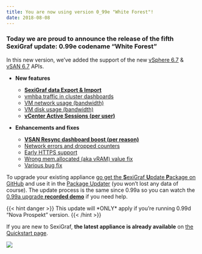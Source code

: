 ```yaml
---
title: You are now using version 0_99e "White Forest"!
date: 2018-08-08
---
```



### Today we are proud to announce the release of the fifth **SexiGraf** update: **0.99e** codename “White Forest”

In this new version, we’ve added the support of the new [vSphere 6.7](https://code.vmware.com/apis/358/vsphere) & [vSAN 6.7](https://code.vmware.com/apis/398/vsan) APIs.

*   **New features**
    *   [**SexiGraf data Export & Import**](http://www.sexigraf.fr/web-admin/#export-import)
    *   [vmhba traffic in cluster dashboards](http://www.sexigraf.fr/vsphere-sexipanels/#cluster-fullstats)
    *   [VM network usage (bandwidth)](http://www.sexigraf.fr/vsphere-sexipanels/#vsphere-top-n-vm-stats)
    *   [VM disk usage (bandwidth)](http://www.sexigraf.fr/vsphere-sexipanels/#vsphere-top-n-vm-stats)
    *   **[vCenter Active Sessions (per user)](http://www.sexigraf.fr/vsphere-sexipanels/#vcenter-active-sessions)**

*   **Enhancements and fixes**
    *   **[VSAN Resync dashboard boost (per reason)](http://www.sexigraf.fr/vsan-sexipanels/#vsan-space-usage-report)**
    *   [Network errors and dropped counters](http://www.sexigraf.fr/vsphere-sexipanels/#cluster-network-usage)
    *   [Early HTTPS support](https://github.com/sexibytes/sexigraf/issues/146)
    *   [Wrong mem.allocated (aka vRAM) value fix](https://github.com/sexibytes/sexigraf/issues/152)
    *   [Various bug fix](https://github.com/sexibytes/sexigraf/issues?q=is%3Aissue+milestone%3A%220.99e+-+White+Forest%22+is%3Aclosed)

To upgrade your existing appliance [go get the **S**exiGraf **U**pdate **P**ackage on GitHub](https://github.com/sexibytes/sexigraf/releases/tag/0.99e) and use it in the [Package Updater](http://www.sexigraf.fr/web-admin/#package-updater) (you won’t lost any data of course). The update process is the same since 0.99a so you can watch the [0.99a upgrade **recorded demo**](http://www.sexigraf.fr/you-are-now-using-version-0-99a-city-17/) if you need help.

{{< hint danger >}}
This update will \*ONLY\* apply if you’re running 0.99d “Nova Prospekt” version.
{{< /hint >}}

If you are new to SexiGraf, **the latest appliance is already available** on [the Quickstart page](http://www.sexigraf.fr/quickstart/).

![](/img/White_forest_sign.png)
